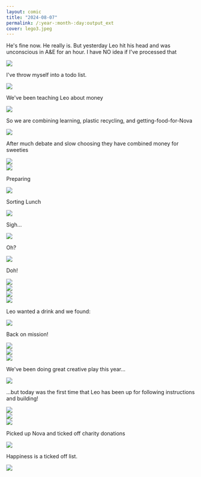 ```yaml
---
layout: comic
title: "2024-08-07"
permalink: /:year-:month-:day:output_ext
cover: lego3.jpeg
--- 
```



<article class="comic layout4" >
<div>
  <p>He's fine now. He really is. But yesterday Leo hit his head and was unconscious in A&E for an hour. I have NO idea if I've processed that  </p>
  <img src="assets/images/{{page.title}}/sleeping.jpeg">
</div>
<div>
  <p>I've throw myself into a todo list.</p>
  <img src="assets/images/{{page.title}}/list.jpeg">
</div>
<div>
  <p>We've been teaching Leo about money</p>
  <img src="assets/images/{{page.title}}/money1.jpeg">
</div>
<div>
  <p>So we are combining learning, plastic recycling, and getting-food-for-Nova </p>
  <img src="assets/images/{{page.title}}/plastic.jpeg">
</div>

</article>
<article class="comic layout4" >
<div>
  <p>After much debate and slow choosing they have combined money for sweeties</p>
  <img src="assets/images/{{page.title}}/money2.jpeg">
</div>
<div>
  <img src="assets/images/{{page.title}}/late.jpeg">
</div>
<div>
  <p>Preparing</p>
  <img src="assets/images/{{page.title}}/tip1.jpeg">
</div>
<div>
  <p>Sorting Lunch</p>
  <img src="assets/images/{{page.title}}/lunch.jpeg">
</div>
</article>
<article class="comic layout4" >
<div>
  <p>Sigh...</p>
  <img src="assets/images/{{page.title}}/bq.jpeg">
</div>
<div>
  <p>Oh?</p>
  <img src="assets/images/{{page.title}}/key2.jpeg">
</div>
<div>
  <p>Doh!</p>
  <img src="assets/images/{{page.title}}/key3.jpeg">
</div>
<div>
  <img src="assets/images/{{page.title}}/list2.jpeg">
</div>
</article>
<article class="comic layout4" >

<div style="width:100%">
  <img src="assets/images/{{page.title}}/list3.jpeg">
</div>
<div>
  <img src="assets/images/{{page.title}}/lego1.jpeg">
</div>
<div>
  <p>Leo wanted a drink and we found: </p>
  <img src="assets/images/{{page.title}}/key4.jpeg">
</div>
</article>
<article class="comic layout4" >

<div>
  <p>Back on mission!</p>
  <img src="assets/images/{{page.title}}/tip2.jpeg">
</div>
<div>
  <img src="assets/images/{{page.title}}/tip3.jpeg">
</div>
<div>
  <img src="assets/images/{{page.title}}/tip4.jpeg">
</div>
<div>
  <p>We've been doing great creative play this year...</p>
  <img src="assets/images/{{page.title}}/past.jpeg">
</div>
</article>
<article class="comic layout4" >


<div>
  <p>...but today was the first time that Leo has been up for following instructions and building!</p>
  <img src="assets/images/{{page.title}}/lego2.jpeg">
</div>
<div>
  <img src="assets/images/{{page.title}}/lego3.jpeg">
</div>
<div>
  <img src="assets/images/{{page.title}}/lego4.jpeg">
</div>
<div>
  <p>Picked up Nova and ticked off charity donations</p>
  <img src="assets/images/{{page.title}}/charity.jpeg">
</div>
</article>
<article class="comic fullpage" >
<div>
  <p>Happiness is a ticked off list.</p>
  <img src="assets/images/{{page.title}}/last.jpeg">
</div>



</article>
